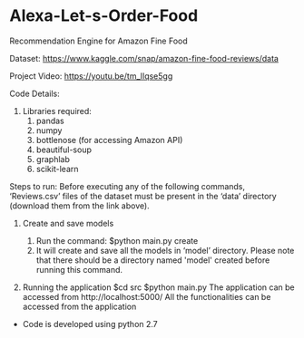 # Alexa-Let-s-Order-Food
Recommendation Engine for Amazon Fine Food

Dataset: https://www.kaggle.com/snap/amazon-fine-food-reviews/data 

Project Video: https://youtu.be/tm_lIqse5gg

Code Details:
1. Libraries required:
   1. pandas
   2. numpy
   3. bottlenose (for accessing Amazon API)
   4. beautiful-soup
   5. graphlab
   6. scikit-learn


Steps to run:
Before executing any of the following commands, ‘Reviews.csv’ files of the  dataset must be present in the ‘data’ directory (download them from the link above).
   1. Create and save models
      1. Run the command:
         $python main.py create
      2. It will create and save all the models in ‘model’ directory. 
         Please note that there should be a directory named 'model' created before running this command.
   
   2. Running the application
      $cd src
      $python main.py
      The application can be accessed from http://localhost:5000/
      All the functionalities can be accessed from the application

* Code is developed using python 2.7
